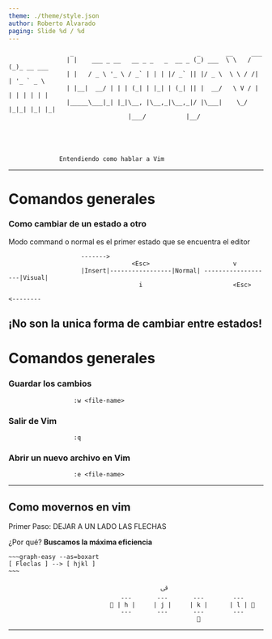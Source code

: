 ```yaml
---
theme: ./theme/style.json
author: Roberto Alvarado
paging: Slide %d / %d
---
```

                     _                                  _       __     ___           
                    | |    ___ _ __   __ _ _   _  __ _ (_) ___  \ \   / (_)_ __ ___  
                    | |   / _ \ '_ \ / _` | | | |/ _` || |/ _ \  \ \ / /| | '_ ` _ \ 
                    | |__|  __/ | | | (_| | |_| | (_| || |  __/   \ V / | | | | | | |
                    |_____\___|_| |_|\__, |\__,_|\__,_|/ |\___|    \_/  |_|_| |_| |_|
                                     |___/           |__/                            
                          
                          



                  Entendiendo como hablar a Vim


---

# Comandos generales

### Como cambiar de un estado a otro

Modo command o normal es el primer estado que se encuentra el editor

                        ------->
                                      <Esc>                       v
                        |Insert|-----------------|Normal| -------------------|Visual|
                                        i                         <Esc>
                                                                            <--------

¡No son la unica forma de cambiar entre estados!
---
# Comandos generales

### Guardar los cambios
                      :w <file-name>
### Salir de Vim
                      :q
### Abrir un nuevo archivo en Vim
                      :e <file-name>

---
## Como movernos en vim 

Primer Paso: DEJAR A UN LADO LAS FLECHAS

¿Por qué? __Buscamos la máxima eficiencia__

```
~~~graph-easy --as=boxart
[ Fleclas ] --> [ hjkl ]
~~~
```
                                              ﰵ
                                   ---       ---       ---        ---
                                 | h |     | j |     | k |      | l | 
                                   ---       ---       ---        ---
                                                        
---



